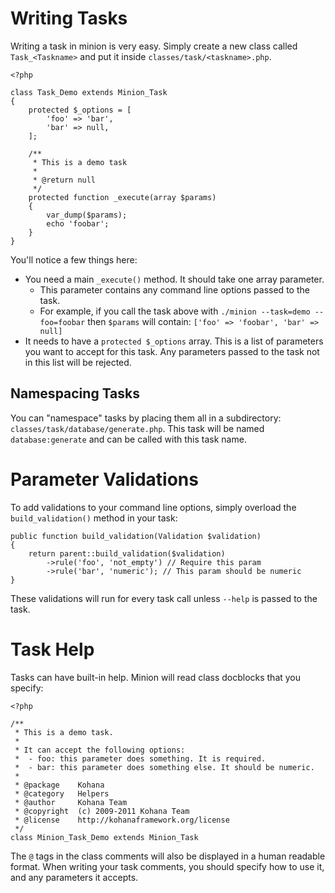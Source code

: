 # Writing Tasks

Writing a task in minion is very easy. Simply create a new class called `Task_<Taskname>` and put it inside `classes/task/<taskname>.php`.

    <?php

    class Task_Demo extends Minion_Task
    {
        protected $_options = [
            'foo' => 'bar',
            'bar' => null,
        ];

        /**
         * This is a demo task
         *
         * @return null
         */
        protected function _execute(array $params)
        {
            var_dump($params);
            echo 'foobar';
        }
    }

You'll notice a few things here:

 - You need a main `_execute()` method. It should take one array parameter.
   - This parameter contains any command line options passed to the task.
   - For example, if you call the task above with `./minion --task=demo --foo=foobar` then `$params` will contain: `['foo' => 'foobar', 'bar' => null]`
 - It needs to have a `protected $_options` array. This is a list of parameters you want to accept for this task. Any parameters passed to the task not in this list will be rejected.

## Namespacing Tasks

You can "namespace" tasks by placing them all in a subdirectory: `classes/task/database/generate.php`. This task will be named `database:generate` and can be called with this task name.

# Parameter Validations

To add validations to your command line options, simply overload the `build_validation()` method in your task:

    public function build_validation(Validation $validation)
    {
        return parent::build_validation($validation)
            ->rule('foo', 'not_empty') // Require this param
            ->rule('bar', 'numeric'); // This param should be numeric
    }

These validations will run for every task call unless `--help` is passed to the task.

# Task Help

Tasks can have built-in help. Minion will read class docblocks that you specify:

    <?php

    /**
     * This is a demo task.
     *
     * It can accept the following options:
     *  - foo: this parameter does something. It is required.
     *  - bar: this parameter does something else. It should be numeric.
     *
     * @package    Kohana
     * @category   Helpers
     * @author     Kohana Team
     * @copyright  (c) 2009-2011 Kohana Team
     * @license    http://kohanaframework.org/license
     */
    class Minion_Task_Demo extends Minion_Task

The `@` tags in the class comments will also be displayed in a human readable format. When writing your task comments, you should specify how to use it, and any parameters it accepts.
